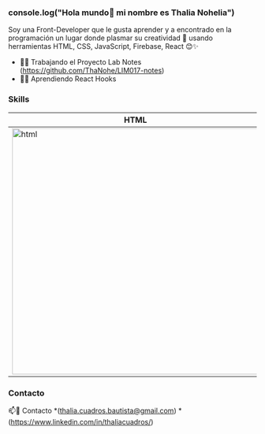 ### console.log("Hola mundo👋 mi nombre es Thalia Nohelia") 

Soy una Front-Developer que le gusta aprender y a encontrado en la programación un lugar donde plasmar su creatividad 🤩 usando herramientas HTML, CSS, JavaScript, Firebase, React 😊✨

* 🔭🚀 Trabajando el Proyecto Lab Notes (https://github.com/ThaNohe/LIM017-notes)
* 🌱🧠 Aprendiendo React Hooks 


### Skills 
| HTML | CSS | JavaScript | Firebase
| --- | --- | --- | --- |
| <img src="https://i.postimg.cc/rF6WrLjr/html.png" alt="html" width="500px" /> | <img src="https://i.postimg.cc/mgSDG9F2/css.png" alt="css"  width="500px" /> | <img src="https://1000marcas.net/wp-content/uploads/2020/11/JavaScript-logo.png" width="500px"/> | <img src="https://i.postimg.cc/tJvCN8Dh/logo-standard.png" width="500px"/>

### Contacto
📫📧 Contacto 
*(thalia.cuadros.bautista@gmail.com)
*(https://www.linkedin.com/in/thaliacuadros/)
